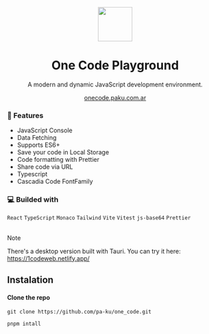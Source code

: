 
<div align="center">  

  <img src= "https://github.com/user-attachments/assets/25f9b280-34fb-47a5-a949-49fc8e59866b" height=80>
<h1> One Code Playground</h1>
</div>

<div align="center">

<p >A modern and dynamic JavaScript development environment.</p>
 <a href="https://onecode.paku.com.ar">onecode.paku.com.ar</a>
</div>

### 🌟 Features
- JavaScript Console
- Data Fetching
- Supports ES6+ 
- Save your code in Local Storage 
- Code formatting with Prettier 
- Share code via URL
- Typescript
- Cascadia Code FontFamily

### 💻 Builded with
``React`` ``TypeScript`` ``Monaco`` ``Tailwind`` ``Vite`` ``Vitest`` ``js-base64`` ``Prettier``
<br></br>
> [!NOTE]  
> There's a desktop version built with Tauri. You can try it here: https://1codeweb.netlify.app/

  ## Instalation

#### Clone the repo
````
git clone https://github.com/pa-ku/one_code.git
````

````
pnpm intall
````

